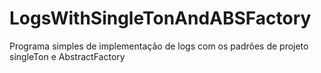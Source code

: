 # LogsWithSingleTonAndABSFactory
Programa simples de implementação de logs com os padrões de projeto singleTon e AbstractFactory
